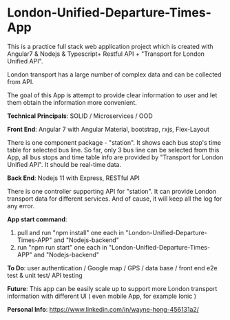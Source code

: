 # London-Unified-Departure-Times-App

This is a practice full stack web application project which is created with Angular7 & Nodejs & Typescript+ Restful API + "Transport for London Unified API".

London transport has a large number of complex data and can be collected from API.

The goal of this App is attempt to provide clear information to user and let them obtain the information more convenient.

<b>Technical Principals</b>: SOLID / Microservices / OOD

<b>Front End</b>: Angular 7 with Angular Material, bootstrap, rxjs, Flex-Layout

There is one component package - "station". It shows each bus stop's time table for selected bus line. So far, only 3 bus line can be selected from this App, all bus stops and time table info are provided by "Transport for London Unified API". It should be real-time data.

<b>Back End</b>: Nodejs 11 with Express, RESTful API

There is one controller supporting API for "station". It can provide London transport data for different services.
And of cause, it will keep all the log for any error.

<b>App start command</b>:   
1. pull and run "npm install" one each in "London-Unified-Departure-Times-APP" and "Nodejs-backend"
2. run "npm run start" one each in "London-Unified-Departure-Times-APP" and "Nodejs-backend"

<b>To Do</b>: user authentication / Google map / GPS / data base / front end e2e test & unit test/ API testing 

<b>Future</b>: This app can be easily scale up to support more London transport information with different UI ( even mobile App, for example Ionic )

<b>Personal Info</b>: https://www.linkedin.com/in/wayne-hong-456131a2/


  
